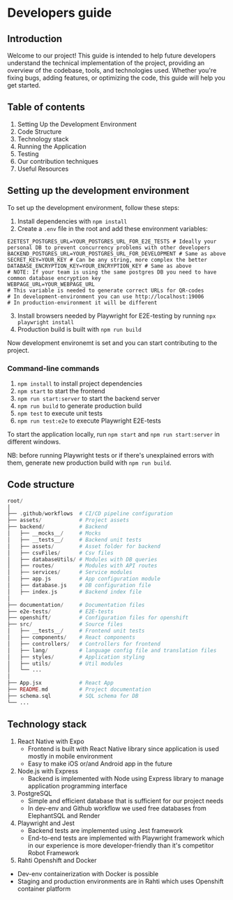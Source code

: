# Developers guide

## Introduction
Welcome to our project! This guide is intended to help future developers understand the technical implementation of the project, providing an overview of the codebase, tools, and technologies used. Whether you're fixing bugs, adding features, or optimizing the code, this guide will help you get started.

## Table of contents

1. Setting Up the Development Environment
3. Code Structure
4. Technology stack
5. Running the Application
6. Testing
7. Our contribution techniques
8. Useful Resources

## Setting up the development environment
To set up the development environment, follow these steps:

1. Install dependencies with `npm install`
2. Create a `.env` file in the root and add these environment variables:
```.env
E2ETEST_POSTGRES_URL=YOUR_POSTGRES_URL_FOR_E2E_TESTS # Ideally your personal DB to prevent concurrency problems with other developers
BACKEND_POSTGRES_URL=YOUR_POSTGRES_URL_FOR_DEVELOPMENT # Same as above
SECRET_KEY=YOUR_KEY # Can be any string, more complex the better
DATABASE_ENCRYPTION_KEY=YOUR_ENCRYPTION_KEY # Same as above
# NOTE: If your team is using the same postgres DB you need to have common database encryption key
WEBPAGE_URL=YOUR_WEBPAGE_URL
# This variable is needed to generate correct URLs for QR-codes
# In development-environment you can use http://localhost:19006
# In production-environment it will be different
```
3. Install browsers needed by Playwright for E2E-testing by running `npx playwright install`
4. Production build is built with `npm run build`

Now development environemt is set and you can start contributing to the project.

### Command-line commands
1. `npm install` to install project dependencies
2. `npm start` to start the frontend
3. `npm run start:server` to start the backend server
4. `npm run build` to generate production build
5. `npm test` to execute unit tests
6. `npm run test:e2e` to execute Playwright E2E-tests

To start the application locally, run `npm start` and `npm run start:server` in different windows.

NB: before running Playwright tests or if there's unexplained errors with them, generate new production build with `npm run build`.

## Code structure
```php
root/
│
├── .github/workflows  # CI/CD pipeline configuration
├── assets/            # Project assets
├── backend/           # Backend
│   ├── __mocks__/     # Mocks
│   ├── __tests__/     # Backend unit tests
│   ├── assets/        # Asset folder for backend
│   ├── csvFiles/      # Csv files
│   ├── databaseUtils/ # Modules with DB queries
│   ├── routes/        # Modules with API routes   
│   ├── services/      # Service modules
│   ├── app.js         # App configuration module
│   ├── database.js    # DB configuration file
│   ├── index.js       # Backend index file
│
├── documentation/     # Documentation files
├── e2e-tests/         # E2E-tests
├── openshift/         # Configuration files for openshift
├── src/               # Source files
│   ├── __tests__/     # Frontend unit tests
│   ├── components/    # React components
│   ├── controllers/   # Controllers for frontend
│   ├── lang/          # language config file and translation files
│   ├── styles/        # Application styling
│   ├── utils/         # Util modules
│   └── ...
│
├── App.jsx            # React App
├── README.md          # Project documentation
├── schema.sql         # SQL schema for DB
└── ...
```

## Technology stack

1. React Native with Expo
   * Frontend is built with React Native library since application is used mostly in mobile environment
   * Easy to make iOS or/and Android app in the future
2. Node.js with Express
   * Backend is implemented with Node using Express library to manage application programming interface
3. PostgreSQL
   * Simple and efficient database that is sufficient for our project needs
   * In dev-env and Github workflow we used free databases from ElephantSQL and Render
4. Playwright and Jest
   * Backend tests are implemented using Jest framework
   * End-to-end tests are implemented with Playwright framework which in our experience is more developer-friendly than it's competitor Robot Framework
5. Rahti Openshift and Docker
  * Dev-env containerization with Docker is possible
  * Staging and production environments are in Rahti which uses Openshift container platform
